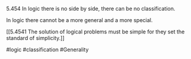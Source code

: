5.454 In logic there is no side by side, there can be no classification.

In logic there cannot be a more general and a more special.

[[5.4541 The solution of logical problems must be simple for they set the standard of simplicity.]]

#logic  #classification #Generality 